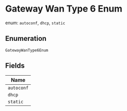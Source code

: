 
# Gateway Wan Type 6 Enum

enum: `autoconf`, `dhcp`, `static`

## Enumeration

`GatewayWanType6Enum`

## Fields

| Name |
|  --- |
| `autoconf` |
| `dhcp` |
| `static` |


